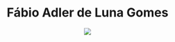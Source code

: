 <div align="center">
    <h1>Fábio Adler de Luna Gomes</h1>
</div>
<div align="center">
    <div>
        <img src="https://www.google.com/url?sa=i&url=https%3A%2F%2Fpng2png.com%2Finstagram-logo-high-res-stock-images%2F&psig=AOvVaw3J8CGwSqSudBWOQsop7qzu&ust=1651510209257000&source=images&cd=vfe&ved=0CAwQjRxqFwoTCMC3mPfgvvcCFQAAAAAdAAAAABAD">
    </div>
</div>